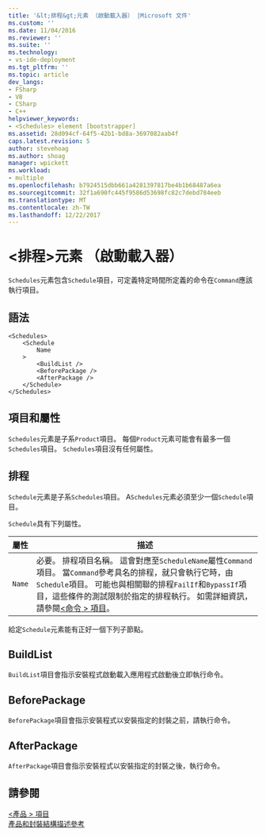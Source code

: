 ```yaml
---
title: '&lt;排程&gt;元素 （啟動載入器） |Microsoft 文件'
ms.custom: ''
ms.date: 11/04/2016
ms.reviewer: ''
ms.suite: ''
ms.technology:
- vs-ide-deployment
ms.tgt_pltfrm: ''
ms.topic: article
dev_langs:
- FSharp
- VB
- CSharp
- C++
helpviewer_keywords:
- <Schedules> element [bootstrapper]
ms.assetid: 28d094cf-64f5-42b1-bd8a-3697082aab4f
caps.latest.revision: 5
author: stevehoag
ms.author: shoag
manager: wpickett
ms.workload:
- multiple
ms.openlocfilehash: b7924515dbb661a4281397817be4b1b68487a6ea
ms.sourcegitcommit: 32f1a690fc445f9586d53698fc82c7debd784eeb
ms.translationtype: MT
ms.contentlocale: zh-TW
ms.lasthandoff: 12/22/2017
---
```

# <a name="ltschedulesgt-element-bootstrapper"></a>&lt;排程&gt;元素 （啟動載入器）
`Schedules`元素包含`Schedule`項目，可定義特定時間所定義的命令在`Command`應該執行項目。  
  
## <a name="syntax"></a>語法  
  
```  
<Schedules>  
    <Schedule  
        Name  
    >  
        <BuildList />  
        <BeforePackage />  
        <AfterPackage />  
    </Schedule>  
</Schedules>  
```  
  
## <a name="elements-and-attributes"></a>項目和屬性  
 `Schedules`元素是子系`Product`項目。 每個`Product`元素可能會有最多一個`Schedules`項目。 `Schedules`項目沒有任何屬性。  
  
## <a name="schedule"></a>排程  
 `Schedule`元素是子系`Schedules`項目。 A`Schedules`元素必須至少一個`Schedule`項目。  
  
 `Schedule`具有下列屬性。  
  
|屬性|描述|  
|---------------|-----------------|  
|`Name`|必要。 排程項目名稱。 這會對應至`ScheduleName`屬性`Command`項目。 當`Command`參考具名的排程，就只會執行它時，由`Schedule`項目。 可能也與相關聯的排程`FailIf`和`BypassIf`項目，這些條件的測試限制於指定的排程執行。 如需詳細資訊，請參閱[\<命令 > 項目](../deployment/commands-element-bootstrapper.md)。|  
  
 給定`Schedule`元素能有正好一個下列子節點。  
  
## <a name="buildlist"></a>BuildList  
 `BuildList`項目會指示安裝程式啟動載入應用程式啟動後立即執行命令。  
  
## <a name="beforepackage"></a>BeforePackage  
 `BeforePackage`項目會指示安裝程式以安裝指定的封裝之前，請執行命令。  
  
## <a name="afterpackage"></a>AfterPackage  
 `AfterPackage`項目會指示安裝程式以安裝指定的封裝之後，執行命令。  
  
## <a name="see-also"></a>請參閱  
 [\<產品 > 項目](../deployment/product-element-bootstrapper.md)   
 [產品和封裝結構描述參考](../deployment/product-and-package-schema-reference.md)
